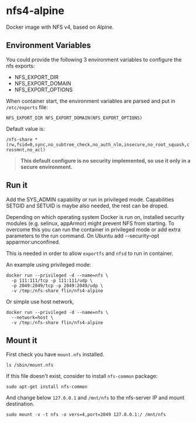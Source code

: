 # nfs4-alpine
Docker image with NFS v4, based on Alpine.

## Environment Variables

You could provide the following 3 environment variables to configure the nfs exports:

- NFS_EXPORT_DIR
- NFS_EXPORT_DOMAIN
- NFS_EXPORT_OPTIONS

When container start, the environment variables are parsed and put in `/etc/exports` file:

`NFS_EXPORT_DIR NFS_EXPORT_DOMAIN(NFS_EXPORT_OPTIONS)`

Default value is:

`/nfs-share *(rw,fsid=0,sync,no_subtree_check,no_auth_nlm,insecure,no_root_squash,crossmnt,no_acl)`

> **This default configure is no security implemented, so use it only in a secure environment.**

## Run it

Add the SYS_ADMIN capability or run in privileged mode.
Capabilities SETGID and SETUID is maybe also needed, the rest can be droped.

Depending on which operating system Docker is run on, installed security modules (e.g. selinux,
appArmor) might prevent NFS from starting. To overcome this you can run the container in privileged
mode or add extra parameters to the run command. On Ubuntu add --security-opt apparmor:unconfined. 

This is needed in order to allow `exportfs` and `nfsd` to run in container.

An example using privileged mode:

```
docker run --privileged -d --name=nfs \
  -p 111:111/tcp -p 111:111/udp \
  -p 2049:2049/tcp -p 2049:2049/udp \
  -v /tmp:/nfs-share flin/nfs4-alpine
```

Or simple use host network,

```
docker run --privileged -d --name=nfs \
  --network=host \
  -v /tmp:/nfs-share flin/nfs4-alpine
```

## Mount it

First check you have `mount.nfs` installed.

```
ls /sbin/mount.nfs
```

If this file doesn't exist, consider to install `nfs-common` package:

```
sudo apt-get install nfs-common
```

And change below `127.0.0.1` and `/mnt/nfs` to the nfs-server IP and mount destination.

```
sudo mount -v -t nfs -o vers=4,port=2049 127.0.0.1:/ /mnt/nfs
```
